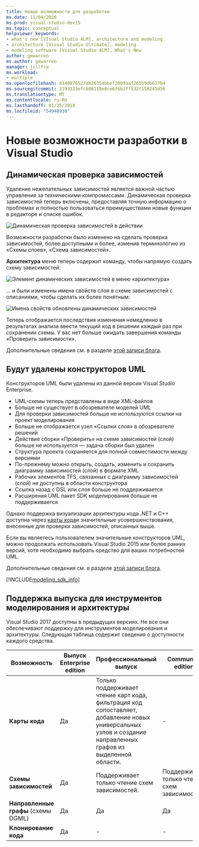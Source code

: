 ```yaml
---
title: Новые возможности для разработки
ms.date: 11/04/2016
ms.prod: visual-studio-dev15
ms.topic: conceptual
helpviewer_keywords:
- what's new [VIsual Studio ALM], architecture and modeling
- architecture [Visual Studio Ultimate], modeling
- modeling software [Visual Studio ALM], What's New
author: gewarren
ms.author: gewarren
manager: jillfra
ms.workload:
- multiple
ms.openlocfilehash: 8340876527db26354bbef2809aaf26559db617b4
ms.sourcegitcommit: 2193323efc608118e0ce6f6b2ff532f158245d56
ms.translationtype: MT
ms.contentlocale: ru-RU
ms.lasthandoff: 01/25/2019
ms.locfileid: "54948938"
---
```

# <a name="whats-new-for-design-in-visual-studio"></a>Новые возможности разработки в Visual Studio

## <a name="live-dependency-validation"></a>Динамическая проверка зависимостей

Удаление нежелательных зависимостей является важной частью управления за техническими компромиссами. Динамическая проверка зависимостей теперь включены, предоставляя точную информацию о проблемах и полностью пользоваться преимуществами новые функции в редакторе и списке ошибок.

![Динамическая проверка зависимостей в действии](media/dep-validation-whatsnew-01.png)

Возможности разработки было изменено на сделать проверка зависимостей, более доступными и более, изменив терминологию из «Схемы слоев», «Схема зависимостей».

**Архитектура** меню теперь содержит команду, чтобы напрямую создать схему зависимостей:

![Элемент динамических зависимостей в меню «архитектура»](media/dep-validation-whatsnew-02.png)

... и были изменены имена свойств слоя в схеме зависимостей с описаниями, чтобы сделать их более понятным:

![Имена свойств обновлены динамических зависимостей](media/dep-validation-whatsnew-03.png)

Теперь отображается последствия изменения немедленно в результатах анализа ввести текущий код в решении каждый раз при сохранении схемы. У вас нет больше ожидать завершения команды «Проверить зависимости».

Дополнительные сведения см. в разделе [этой записи блога](https://blogs.msdn.microsoft.com/devops/2016/10/07/live-architecture-dependency-validation-in-visual-studio-15-preview-5/).

## <a name="uml-designers-have-been-removed"></a>Будут удалены конструкторов UML

Конструкторов UML были удалены из данной версии Visual Studio Enterprise.

* UML-схемы теперь представлены в виде XML-файлов
* Больше не существует в обозревателе моделей UML
* Для проверки зависимостей больше не используются ссылки на проект моделирования
* Больше не отображается узел «Ссылки слоя» в обозревателе решений
* Действие сборки «Проверить» на схеме зависимостей (слой) больше не используется — задача сборки был удален
* Структура проекта сохраняется для полной совместимости между версиями
* По-прежнему можно открыть, создать, изменить и сохранить диаграмму зависимостей (слой) в формате XML
* Рабочих элементов TFS, связанных с диаграмму зависимостей (слой) не доступны в области конструктора
* Ссылка назад с DSL или слоя больше не поддерживается
* Расширения UML пакет SDK моделирования больше не поддерживается

Однако поддержка визуализации архитектуры кода .NET и C++ доступна через [карты кода](map-dependencies-across-your-solutions.md)и значительные усовершенствования, внесенные для проверки зависимостей, описанных выше.

Если вы являетесь пользователем значительные конструкторов UML, можно продолжать использовать Visual Studio 2015 или более ранних версий, хотя необходимо выбрать средство для ваших потребностей UML.

Дополнительные сведения см. в разделе [этой записи блога](https://blogs.msdn.microsoft.com/devops/2016/10/14/uml-designers-have-been-removed-layer-designer-now-supports-live-architectural-analysis/).

[!INCLUDE[modeling_sdk_info](includes/modeling_sdk_info.md)]

## <a name="a-nameversionsupport-edition-support-for-architecture-and-modeling-tools"></a><a name="VersionSupport" />Поддержка выпуска для инструментов моделирования и архитектуры

Visual Studio 2017 доступны в предыдущих версиях. Не все они обеспечивают поддержку для инструментов моделирования и архитектуры. Следующая таблица содержит сведения о доступности каждого средства.

|**Возможность**|**Выпуск Enterprise edition**|**Профессиональный выпуск**|**Community edition**|
|-|-|-|-|
|**Карты кода**|Да|Только поддерживает чтение карт кода, фильтрация код сопоставляет, добавление новых универсальных узлов и создание направленных графов из выделенной области.|-|
|**Схемы зависимостей**|Да|Поддерживает только чтение схем зависимостей.|Поддерживает только чтение схем зависимостей.|
|**Направленные графы** (схемы DGML)|Да|Да|Да|
|**Клонирование кода**|Да|-|-|